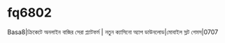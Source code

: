 # fq6802
Basa8|ক্রিকেটে অনলাইন বাজির সেরা প্ল্যাটফর্ম | নতুন ক্যাসিনো অ্যাপ ডাউনলোড|মোবাইল স্লট গেমস|0707
